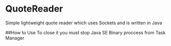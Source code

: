 # QuoteReader
Simple lightweight quote reader which uses Sockets and is written in Java 

##How to Use
To close it you must stop Java SE Binary proccess from Task Manager
